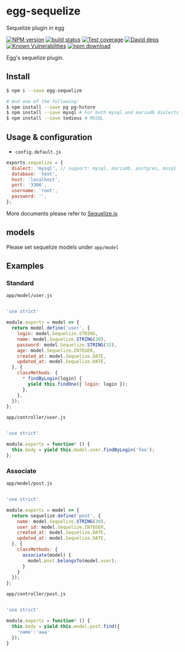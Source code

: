 # egg-sequelize

Sequelize plugin in egg

[![NPM version][npm-image]][npm-url]
[![build status][travis-image]][travis-url]
[![Test coverage][codecov-image]][codecov-url]
[![David deps][david-image]][david-url]
[![Known Vulnerabilities][snyk-image]][snyk-url]
[![npm download][download-image]][download-url]

[npm-image]: https://img.shields.io/npm/v/egg-sequelize.svg?style=flat-square
[npm-url]: https://npmjs.org/package/egg-sequelize
[travis-image]: https://img.shields.io/travis/eggjs/egg-sequelize.svg?style=flat-square
[travis-url]: https://travis-ci.org/eggjs/egg-sequelize
[codecov-image]: https://codecov.io/gh/eggjs/egg-sequelize/branch/master/graph/badge.svg
[codecov-url]: https://codecov.io/gh/eggjs/egg-sequelize
[david-image]: https://img.shields.io/david/eggjs/egg-sequelize.svg?style=flat-square
[david-url]: https://david-dm.org/eggjs/egg-sequelize
[snyk-image]: https://snyk.io/test/npm/egg-sequelize/badge.svg?style=flat-square
[snyk-url]: https://snyk.io/test/npm/egg-sequelize
[download-image]: https://img.shields.io/npm/dm/egg-sequelize.svg?style=flat-square
[download-url]: https://npmjs.org/package/egg-sequelize

Egg's sequelize plugin.

## Install

```bash
$ npm i --save egg-sequelize

# And one of the following:
$ npm install --save pg pg-hstore
$ npm install --save mysql # For both mysql and mariadb dialects
$ npm install --save tedious # MSSQL
```


## Usage & configuration

- `config.default.js`

```js
exports.sequelize = {
  dialect: 'mysql', // support: mysql, mariadb, postgres, mssql
  database: 'test',
  host: 'localhost',
  port: '3306',
  username: 'root',
  password: '',
};
```

More documents please refer to [Sequelize.js](http://sequelize.readthedocs.io/en/v3/)

## models

Please set sequelize models under `app/model`

## Examples

### Standard

`app/model/user.js`

```js

'use strict'

module.exports = model => {
  return model.define('user', {
    login: model.Sequelize.STRING,
    name: model.Sequelize.STRING(30),
    password: model.Sequelize.STRING(32),
    age: model.Sequelize.INTEGER,
    created_at: model.Sequelize.DATE,
    updated_at: model.Sequelize.DATE,
  }, {
    classMethods: {
      * findByLogin(login) {
        yield this.findOne({ login: login });
      },
    },
  });
};

```

`app/controller/user.js`

```js

'use strict'

module.exports = function* () {
  this.body = yield this.model.user.findByLogin('foo');
};
```

### Associate


`app/model/post.js`

```js

'use strict'

module.exports = model => {
  return sequelize.define('post', {
    name: model.Sequelize.STRING(30),
    user_id: model.Sequelize.INTEGER,
    created_at: model.Sequelize.DATE,
    updated_at: model.Sequelize.DATE,
  }, {
    classMethods: {
      associate(model) {
        model.post.belongsTo(model.user);
      }
    }
  });
};
```

`app/controller/post.js`

```js

'use strict'

module.exports = function* () {
  this.body = yield this.model.post.find({
    'name':'aaa'
  });
}
```
